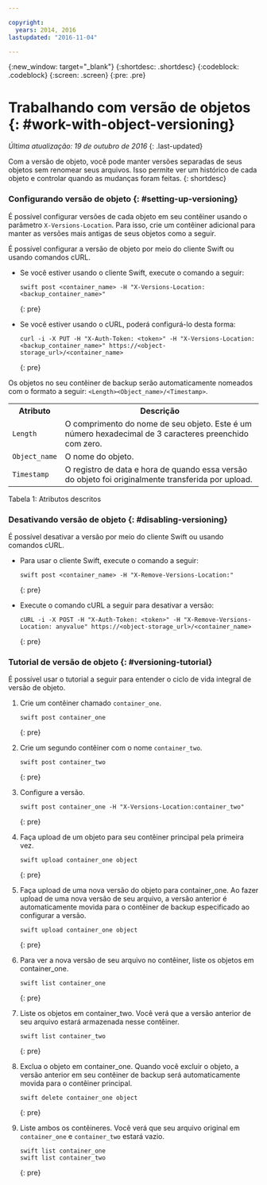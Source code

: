 ```yaml
---

copyright:
  years: 2014, 2016
lastupdated: "2016-11-04"

---
```

{:new_window: target="_blank"}
{:shortdesc: .shortdesc}
{:codeblock: .codeblock}
{:screen: .screen}
{:pre: .pre}

# Trabalhando com versão de objetos {: #work-with-object-versioning}

*Última atualização: 19 de outubro de 2016*
{: .last-updated}

Com a versão de objeto, você pode manter versões separadas de seus objetos sem
renomear seus arquivos. Isso permite ver um histórico de cada objeto e controlar quando
as mudanças foram feitas.
{: shortdesc}


### Configurando versão de objeto {: #setting-up-versioning}

É possível configurar versões de cada objeto em seu contêiner usando o parâmetro `X-Versions-Location`. Para isso, crie um contêiner adicional para manter as versões mais antigas de seus objetos como a seguir.

É possível configurar a versão de objeto por meio do cliente Swift ou usando comandos cURL.
* Se você estiver usando o cliente Swift, execute o comando a seguir:

    ```
    swift post <container_name> -H "X-Versions-Location:<backup_container_name>"
    ```
    {: pre}

* Se você estiver usando o cURL, poderá configurá-lo desta forma:

    ```
    curl -i -X PUT -H "X-Auth-Token: <token>" -H "X-Versions-Location:<backup_container_name>" https://<object-storage_url>/<container_name>
    ```
    {: pre}

Os objetos no seu contêiner de backup serão automaticamente nomeados com o formato a seguir: `<Length><Object_name>/<Timestamp>`.
<table>
  <tr>
    <th> Atributo </th>
    <th> Descrição </th>
  </tr>
  <tr>
    <td> <code>Length</code> </td>
    <td> O comprimento do nome de seu objeto. Este é um número hexadecimal de 3 caracteres preenchido com zero. </td>
  </tr>
  <tr>
    <td> <code>Object_name</code> </td>
    <td> O nome do objeto. </td>
  </tr>
  <tr>
    <td> <code>Timestamp</code> </td>
    <td> O registro de data e hora de quando essa versão do objeto foi originalmente transferida por upload. </td>
  </tr>
</table>

Tabela 1: Atributos descritos

### Desativando versão de objeto {: #disabling-versioning}

É possível desativar a versão por meio do cliente Swift ou usando comandos cURL.

* Para usar o cliente Swift, execute o comando a seguir:

    ```
    swift post <container_name> -H "X-Remove-Versions-Location:"
    ```
    {: pre}

* Execute o comando cURL a seguir para desativar a versão:

    ```
    cURL -i -X POST -H "X-Auth-Token: <token>" -H "X-Remove-Versions-Location: anyvalue" https://<object-storage_url>/<container_name>
    ```
    {: pre}


### Tutorial de versão de objeto {: #versioning-tutorial}
<!--- SHAWNA: This needs more background information. What are they doing? Why are they doing it? What is the outcome? --->

É possível usar o tutorial a seguir para entender o ciclo de vida integral de
versão de objeto.

1. Crie um contêiner chamado `container_one`.

    ```
    swift post container_one
    ```
    {: pre}

3. Crie um segundo contêiner com o nome `container_two`.

    ```
    swift post container_two
    ```
    {: pre}

2. Configure a versão.

    ```
    swift post container_one -H "X-Versions-Location:container_two"
    ```
    {: pre}

4. Faça upload de um objeto para seu contêiner principal pela primeira vez.

    ```
    swift upload container_one object
    ```
    {: pre}

7. Faça upload de uma nova versão do objeto para container_one. Ao fazer upload de
uma nova versão de seu arquivo, a versão anterior é automaticamente movida para o
contêiner de backup especificado ao configurar a versão.

    ```
    swift upload container_one object
    ```
    {: pre}

8. Para ver a nova versão de seu arquivo no contêiner, liste os objetos em container_one.

    ```
    swift list container_one
    ```
    {: pre}

9. Liste os objetos em container_two. Você verá que a versão anterior de seu
arquivo estará armazenada nesse contêiner.

    ```
    swift list container_two
    ```
    {: pre}

10. Exclua o objeto em container_one. Quando você excluir o objeto, a versão
anterior em seu contêiner de backup será automaticamente movida para o contêiner
principal.

    ```
    swift delete container_one object
    ```
    {: pre}

11. Liste ambos os contêineres. Você verá que seu arquivo original em
`container_one` e `container_two` estará vazio.

    ```
    swift list container_one
    swift list container_two
    ```
    {: pre}
